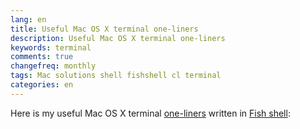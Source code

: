```yaml
---
lang: en
title: Useful Mac OS X terminal one-liners
description: Useful Mac OS X terminal one-liners
keywords: terminal
comments: true
changefreq: monthly
tags: Mac solutions shell fishshell cl terminal
categories: en
---
```


Here is my useful Mac OS X terminal [one-liners](https://gist.github.com/a1ip/acc83b7d4e5faa55b432) written in [Fish shell](https://fishshell.com):

<script src="https://gist.githubusercontent.com/a1ip/acc83b7d4e5faa55b432.js">
</script>
